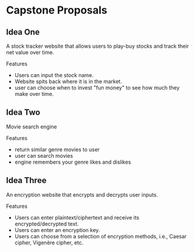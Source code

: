 # Capstone Proposals

## Idea One
A stock tracker website that allows users to play-buy stocks and track their net value over time.

Features
- Users can input the stock name.
- Website spits back where it is in the market.
- user can choose when to invest "fun money" to see how much they make over time.

## Idea Two
Movie search engine

Features
-  return similar genre movies to user
-  user can search movies
-  engine remembers your genre likes and dislikes

## Idea Three
An encryption website that encrypts and decrypts user inputs.

Features
- Users can enter plaintext/ciphertext and receive its encrypted/decrypted text.
- Users can enter an encryption key.
- Users can choose from a selection of encryption methods, i.e., Caesar cipher, Vigenère cipher, etc.
